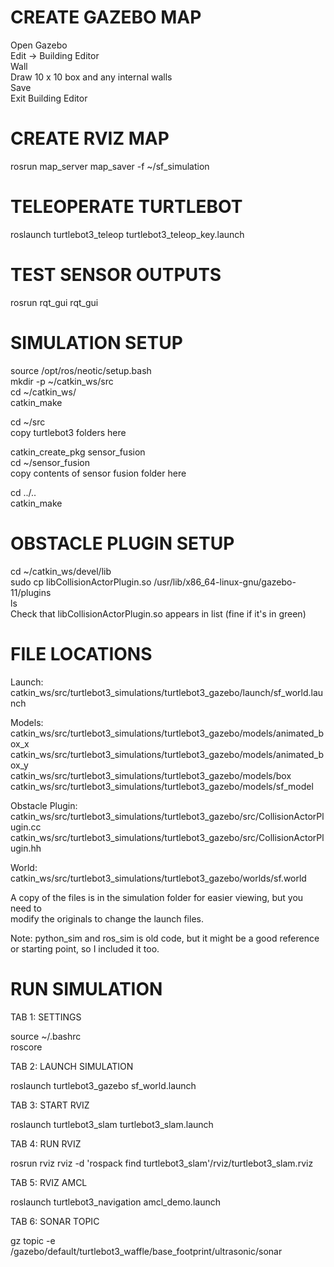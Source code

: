 
# CREATE GAZEBO MAP

Open Gazebo <br/>
Edit -> Building Editor <br/>
Wall <br/>
Draw 10 x 10 box and any internal walls <br/>
Save <br/>
Exit Building Editor <br/>


# CREATE RVIZ MAP

rosrun map_server map_saver -f ~/sf_simulation


# TELEOPERATE TURTLEBOT

roslaunch turtlebot3_teleop turtlebot3_teleop_key.launch


# TEST SENSOR OUTPUTS

rosrun rqt_gui rqt_gui


# SIMULATION SETUP

source /opt/ros/neotic/setup.bash <br/>
mkdir -p ~/catkin_ws/src <br/>
cd ~/catkin_ws/ <br/>
catkin_make <br/>

cd ~/src <br/>
copy turtlebot3 folders here <br/>

catkin_create_pkg sensor_fusion <br/>
cd ~/sensor_fusion <br/>
copy contents of sensor fusion folder here <br/>

cd ../.. <br/>
catkin_make <br/>


# OBSTACLE PLUGIN SETUP

cd ~/catkin_ws/devel/lib <br/>
sudo cp libCollisionActorPlugin.so /usr/lib/x86_64-linux-gnu/gazebo-11/plugins <br/>
ls <br/>
Check that libCollisionActorPlugin.so appears in list (fine if it's in green) <br/>


# FILE LOCATIONS

Launch: <br/>
catkin_ws/src/turtlebot3_simulations/turtlebot3_gazebo/launch/sf_world.launch <br/>

Models: <br/>
catkin_ws/src/turtlebot3_simulations/turtlebot3_gazebo/models/animated_box_x <br/>
catkin_ws/src/turtlebot3_simulations/turtlebot3_gazebo/models/animated_box_y <br/>
catkin_ws/src/turtlebot3_simulations/turtlebot3_gazebo/models/box <br/>
catkin_ws/src/turtlebot3_simulations/turtlebot3_gazebo/models/sf_model <br/>

Obstacle Plugin: <br/>
catkin_ws/src/turtlebot3_simulations/turtlebot3_gazebo/src/CollisionActorPlugin.cc <br/>
catkin_ws/src/turtlebot3_simulations/turtlebot3_gazebo/src/CollisionActorPlugin.hh <br/>

World: <br/>
catkin_ws/src/turtlebot3_simulations/turtlebot3_gazebo/worlds/sf.world <br/>

A copy of the files is in the simulation folder for easier viewing, but you need to <br/>
modify the originals to change the launch files.

Note: python_sim and ros_sim is old code, but it might be a good reference or starting
point, so I included it too.


# RUN SIMULATION

TAB 1: SETTINGS

source ~/.bashrc <br/>
roscore



TAB 2: LAUNCH SIMULATION

roslaunch turtlebot3_gazebo sf_world.launch



TAB 3: START RVIZ

roslaunch turtlebot3_slam turtlebot3_slam.launch



TAB 4: RUN RVIZ

rosrun rviz rviz -d 'rospack find turtlebot3_slam'/rviz/turtlebot3_slam.rviz



TAB 5: RVIZ AMCL

roslaunch turtlebot3_navigation amcl_demo.launch


TAB 6: SONAR TOPIC

gz topic -e /gazebo/default/turtlebot3_waffle/base_footprint/ultrasonic/sonar


